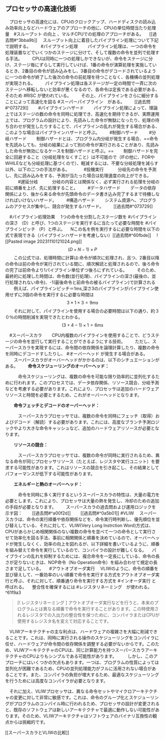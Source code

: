 ## プロセッサの高速化技術
　プロセッサの高速化には、CPUのクロックアップ、ハードディスクの読み込み効率向上などハードウェアのアプローチの他に、CPUの単位時間当たり処理量　#スループット の向上 、マルチCPUでの処理のアプローチがある。
　[[過去問#^3bba9b]]
　スループット向上に着目したパイプライン処理について下記で説明する。
　　#パイプライン処理 
　　パイプライン処理は、一つの命令を処理装置などでいくつかのステージに分けて、そして複数の命令を並列で処理する手法。
　　CPUは同時に一つの処理しかできないが、命令をステージに分け、ステージ毎にずらして実行していけば、1番の命令が演算処理を実施しているとき、2番目の命令が読み込みをし、3番目の命令がデコードされているように一つの命令が終了した後次の命令の前処理を待つことなく、各機構の並列処理が実現される。
　　パイプライン処理は各ステージが一定の時間で一斉に次のステージへ移転しないと効率が悪くなるので、各命令は定長である必要がある、そのため #RISC が使われている。
　　その上、パイプラインをさらに細分することによって高速化を図る #スーパーパイプライン　がある。
　　[[過去問#^073729]]
　　#パイプラインハザード
　　パイプライン処理によって、理論上ではステージの数の命令を同時に処理でき、高速化を期待できるが、実際運用上では、プログラムの設計により、先読みした命令が無駄になったり、処理の待ち合わせが発生したりすることで、パイプラインの乱れが発生する場合がある、このような場合はパイプラインハザードと呼ぶ。
　　#制御ハザード 
　　 #分岐ハザード
　　制御ハザードとは、プログラム内分岐が発生する場合、==命令を先読みしても、分岐の結果によって別の命令が実行されることがあり、先読みした命令が無効になるケースを制御ハザードと呼ぶ。==
　　制御ハザードを完全に回避すること（分岐処理をなくすこと）は不可能ので（IFの他に、FORやWHILEなども分岐処理に基づくので）、軽減するには、不要な分岐処理を減らす以外、以下の二つの手法がある。
　　　#投機実行
　　　分岐先の命令を予測し、先に読み込みをする、予測が当たった場合は処理速度の向上ができる。
　　　#遅延分岐
　　　分岐の内容とは関係なく、必ず実行される処理を分岐の前に順番を上げ、先に処理すること。
　　#データハザード 
　　データの依存関係により、後から来る命令が先頭命令のデータ書き込み完了するまで待機しなければいけないハザード。
　　#構造ハザード 
　　システム資源へ、プログラムのアクセスが集中し、競合が発生するハザード。
　　[[過去問#^073729]]

　#パイプライン処理効果
	　1つの命令を分割したステージ数を #パイプラインの深さ （D）と呼び、1つのステージを実行するに当たって必要な時間を #パイプラインピッチ （P）と呼ぶ。
	　Nこの名を例を実行するに必要な時間を以下の式で表現できる（パイプラインハザードを考慮しない）[[過去問#^60fbde]]
	　![[Pasted image 20231110121024.png]]
	　
$$(D+N-1)\times P$$
　　この公式では、処理時間に計算は:命令が順次に処理され、且つ、2番目以降の命令は前の命令が実行されている間に、順次解読と処理されるので、後ろ命令の完了は前命令より1パイプライン単位ずつ後ろにずれている。
　　そのため、最終的に処理した時間は、命令数(並行処理)、パイプラインの深さ(最後の、並行処理されない命令)、-1(最後命令と前命令の被るパイプライン)で計算される
　　例えば、パイプラインピッチ＝1ms,深さ3のパイプラインがパイプライン使用せずに3個の命令を実行するに必要な時間は
　　$$3\times 1 \times 3=9ms $$
　　それに対して、パイプラインを使用する場合の必要時間は以下の通り、約３０％の時間削減を実現できたとわかる。
$$
(3+4-1)\times 1=6ms
$$

　#スーパースカラ 
　　CPU内複数のパイプラインを使用することで、どうステージの命令を並行して実行することができるようにする技術。
　　ただし、スーパースカラを実現するには、命令間の依存関係を論理計算したり、複数の命令を同時にデコードすしたりし、 #オーバーヘッド が発生する場合がある。
　　スーパースカラがオーバーヘッドがかかるのは、以下のシチュエーションがある。
　　**命令スケジューリングのオーバーヘッド：**

　　　命令スケジューリングは、複数の命令を可能な限り効率的に並列化するために行われます。このプロセスでは、データ依存関係、リソース競合、分岐予測などを考慮する必要があります。これにより、プロセッサは追加のハードウェアリソースと時間を必要とするため、これがオーバーヘッドとなります。

　　**命令フェッチとデコードのオーバーヘッド：**

　　　スーパースカラプロセッサでは、複数の命令を同時にフェッチ（取得）およびデコード（解読）する必要があります。これには、高度なブランチ予測ロジックやより大きな命令キャッシュなど、追加のハードウェアリソースが必要となります。

　　**リソースの競合：**

　　　スーパースカラプロセッサでは、複数の命令が同時に実行されるため、異なる命令が同じプロセッサリソース（たとえば、レジスタや実行ユニット）を要求する可能性があります。これはリソースの競合を引き起こし、その結果としてパフォーマンスが低下する可能性があります。

　　**エネルギーと熱のオーバーヘッド：**

　　　命令を同時に多く実行するというスーパースカラの特性は、大量の電力を必要とします。これにより、プロセッサは大量の熱を発生し、冷却のための追加の手段が必要となります。
　　スーパースカラの過去問および運用ロジックを示す図：
　　[[過去問#^a00f2d]]
　　[[過去問#^0a5b01]]
#VLIW 
　スーパースカラは、命令の実行順番や依存関係などを、命令実行時判断し、優先順位を並び替えしている、それに対して、VLIW(Very Long Instrction Word)方式は、CPUがあらかじめ相関関係のない複数の命令を並べて一つの命令として実行させて効率化を図る手法、事前に相関関係と順番を決めているので、オーバーヘッドが発生しなくく、効率の向上を図れるが、以下詳細を書いているように、順番を組み替えて命令を実行しているので、コンパイラの設計が難しくなる。
　パイプラインの乱れを抑制するためには、複合命令を一定長にしている、命令の長さが足りないときは、NOP命令（No Operation命令）を組み合わせて規定の長さまで足している。
　#アウトオブオーダ実行
　VLIWのように、命令の順番を並び替えして、一番効率のいい順番で命令を実行する方式をアウトオブオーダ実行と呼ぶ、それに対して、順番通り命令を実行する方式を #インオーダ実行 と呼ばれる。
　整合性を確保するには #レジスタリネーミング　が使われる。 ^61f9a3
>[! レジスタリネーミング  ]
>アウトオブオーダ実行などを行うと、本来のプログラムとは異なる順番で命令を実行することがあります。この時使用されるレジスタでの入出力の整合性を保つために、コンパイラまたはCPUが使用するレジスタ名を変えて対応することです。


　VLIWアーキテクチャの主な利点は、ハードウェアの複雑さを大幅に削減できることです。これは、同時に実行される操作のスケジューリングをコンパイラに任せ、ハードウェアが命令間の依存関係を調整する必要がないからです。このため、VLIWアーキテクチャのCPUは、同じ計算能力を持つスーパースカラアーキテクチャのCPUよりもシンプルである可能性があります。
　
　しかし、このアプローチにはいくつかの欠点もあります。一つは、プログラムの性質によっては並列化が困難であるため、CPUの並列処理能力がフルに活用されない場合があることです。また、コンパイラの負担が増大するため、最適なスケジューリングを行うためには高度なコンパイラが必要となります。

　それに加え、VLIWプロセッサは、異なる命令セットやマイクロアーキテクチャの変更に対して非常に敏感です。これは、命令のグループ化とスケジューリングがプログラムのコンパイル時に行われるため、プロセッサの設計が変更されると、既存のソフトウェアは新しいアーキテクチャで最適に動作しない可能性があります。そのため、VLIWアーキテクチャはソフトウェアのバイナリ互換性の観点からは挑戦的です。

[[スーパースカラとVLIWの比較]]